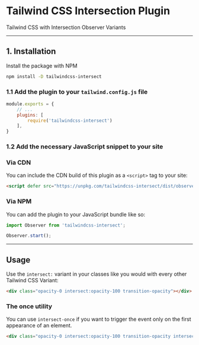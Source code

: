 # Tailwind CSS Intersection Plugin

Tailwind CSS with Intersection Observer Variants

---

## 1. Installation
Install the package with NPM
```sh
npm install -D tailwindcss-intersect
```

### 1.1 Add the plugin to your `tailwind.config.js` file
```js
module.exports = {
    // ...
    plugins: [
        require('tailwindcss-intersect')
    ],
}
```

### 1.2 Add the necessary JavaScript snippet to your site

### Via CDN
You can include the CDN build of this plugin as a `<script>` tag to your site:
```html
<script defer src="https://unpkg.com/tailwindcss-intersect/dist/observer.min.js"></script>
```

### Via NPM
You can add the plugin to your JavaScript bundle like so:
```js
import Observer from 'tailwindcss-intersect';

Observer.start();
```

---

## Usage
Use the `intersect:` variant in your classes like you would with every other Tailwind CSS Variant:
```html
<div class="opacity-0 intersect:opacity-100 transition-opacity"></div>
```

### The once utility
You can use `intersect-once` if you want to trigger the event only on the first appearance of an element.
```html
<div class="opacity-0 intersect:opacity-100 transition-opacity intersect-once"></div>
```
